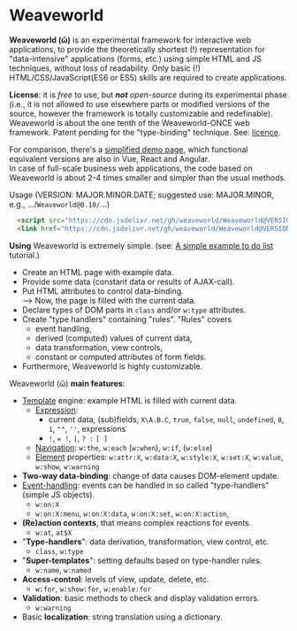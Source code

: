 # Weaveworld

**Weaveworld (ῶ)** is an experimental framework for interactive web applications, to provide the theoretically shortest (!) representation for "data-intensive" applications (forms, etc.) using simple HTML and JS techniques, without loss of readability. Only basic (!) HTML/CSS/JavaScript(ES6 or ES5) skills are required to create applications.

**License**: it is _free_ to use, but _**not** open-source_ during its experimental phase (i.e., it is not allowed to use elsewhere parts or modified versions of the source, however the framework is totally customizable and redefinable). Weaveworld is about the one tenth of the Weaveworld-ONCE web framework. Patent pending for the "type-binding" technique. See: [licence](LICENSE).

For comparison, there's a [simplified demo page](demo/todo), which functional equivalent versions are also in Vue, React and Angular.    
In case of full-scale business web applications, the code based on Weaveworld is about 2-4 times smaller and simpler than the usual methods.

Usage (VERSION: MAJOR.MINOR.DATE; suggested use: MAJOR.MINOR, e.g., .../`Weaveworld@0.10/`...)
```html
  <script src="https://cdn.jsdelivr.net/gh/weaveworld/Weaveworld@VERSION/w.min.js"></script>
  <link href="https://cdn.jsdelivr.net/gh/weaveworld/Weaveworld@VERSION/w.css" rel="stylesheet"/>
```

**Using** Weaveworld is extremely simple. (see: [A simple example to do list](demo/simple-todo) tutorial.)
* Create an HTML page with example data.
* Provide some data (constant data or results of AJAX-call).
* Put HTML attributes to control data-binding.    
--> Now, the page is filled with the current data.
* Declare types of DOM parts in `class` and/or `w:type` attributes.
* Create "type handlers" containing "rules". "Rules" covers
  * event handling,
  * derived (computed) values of current data,
  * data transformation, view controls,
  * constant or computed attributes of form fields.
* Furthermore, Weaveworld is highly customizable.

Weaveworld (ῶ) **main features**:
* [Template](doc/doc-1-template.md) engine: example HTML is filled with current data.  
  * [Expression](doc/doc-1-template.md#template-expressions): 
    * current data, (sub)fields, `X\A.B.C`, `true`, `false`, `null`, `undefined`, `0`, `1`, `""`, `''`, expressions
    * `!`, `= !`, `|`, `? :` `[ ]`
  * [Navigation](doc/doc-1-template.md#navigation-condition-iteration): `w:the`, `w:each` (`w:when`), `w:if`, (`w:else`)
  * [Element](doc/doc-1-template.md#property-like-controls) properties: `w:attr:X`, `w:data:X`, `w:style:X`, `w:set:X`, `w:value`, `w:show`, `w:warning`
* **Two-way data-binding**: change of data causes DOM-element update.
* [Event-handling](doc/doc-2-event.md): events can be handled in so called "type-handlers" (simple JS objects).
  * `w:on:X`
  * `w:on:X:menu`, `w:on:X:data`, `w:on:X:set`, `w:on:X:action`,
* **(Re)action contexts**, that means complex reactions for events.
  * `w:at`, `at$X`
* "**Type-handlers**": data derivation, transformation, view control, etc.
  * `class`, `w:type`
* "**Super-templates**": setting defaults based on type-handler rules.
  * `w:name`, `w:named`
* **Access-control**: levels of view, update, delete, etc.
  * `w:for`, `w:show:for`, `w:enable:for`
* **Validation**: basic methods to check and display validation errors.
  * `w:warning`
* Basic **localization**: string translation using a dictionary.
